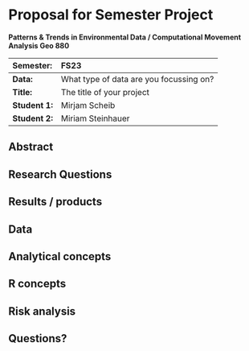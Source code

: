 # Proposal for Semester Project

**Patterns & Trends in Environmental Data / Computational Movement
Analysis Geo 880**

| Semester:      | FS23                                     |
|:---------------|:---------------------------------------- |
| **Data:**      | What type of data are you focussing on?  |
| **Title:**     | The title of your project                |
| **Student 1:** | Mirjam Scheib                            |
| **Student 2:** | Miriam Steinhauer                        |

## Abstract 
<!-- (50-60 words) -->

## Research Questions
<!-- (50-60 words) -->

## Results / products
<!-- What do you expect, anticipate? -->

## Data
<!-- What data will you use? Will you require additional context data? Where do you get this data from? Do you already have all the data? -->

## Analytical concepts
<!-- Which analytical concepts will you use? What conceptual movement spaces and respective modelling approaches of trajectories will you be using? What additional spatial analysis methods will you be using? -->

## R concepts
<!-- Which R concepts, functions, packages will you mainly use. What additional spatial analysis methods will you be using? -->

## Risk analysis
<!-- What could be the biggest challenges/problems you might face? What is your plan B? -->

## Questions? 
<!-- Which questions would you like to discuss at the coaching session? -->
